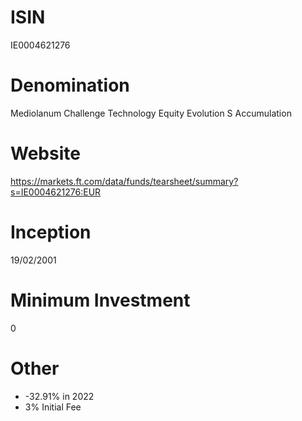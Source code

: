 # ISIN
IE0004621276

# Denomination
Mediolanum Challenge Technology Equity Evolution S Accumulation

# Website
https://markets.ft.com/data/funds/tearsheet/summary?s=IE0004621276:EUR

# Inception
19/02/2001

# Minimum Investment
0

# Other
* -32.91% in 2022
* 3% Initial Fee